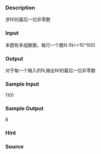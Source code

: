 
### Description
求N!的最后一位非零数

### Input
本题有多组数据，每行一个数N (N<=10^100)

### Output
对于每一个输入的N,输出N!的最后一位非零数


### Sample Input
1101

### Sample Output
8

### Hint

### Source
